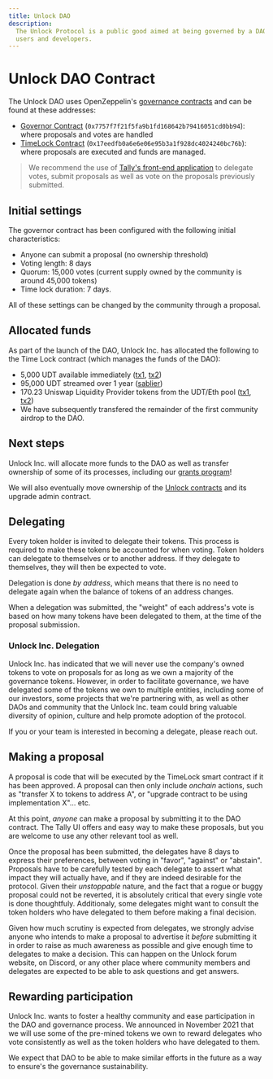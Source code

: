 ```yaml
---
title: Unlock DAO
description:
  The Unlock Protocol is a public good aimed at being governed by a DAO of its
  users and developers.
---
```


# Unlock DAO Contract

The Unlock DAO uses OpenZeppelin's [governance contracts](https://blog.openzeppelin.com/governor-smart-contract/) and can be found at these addresses:

- [Governor Contract](https://etherscan.io/address/0x7757f7f21f5fa9b1fd168642b79416051cd0bb94) \(`0x7757f7f21f5fa9b1fd168642b79416051cd0bb94`\): where proposals and votes are handled
- [TimeLock Contract](https://etherscan.io/address/0x17eedfb0a6e6e06e95b3a1f928dc4024240bc76b) \(`0x17eedfb0a6e6e06e95b3a1f928dc4024240bc76b`\): where proposals are executed and funds are managed.

> We recommend the use of [Tally's front-end application](https://www.withtally.com/governance/unlock) to delegate votes, submit proposals as well as vote on the proposals previously submitted.

## Initial settings

The governor contract has been configured with the following initial characteristics:

- Anyone can submit a proposal \(no ownership threshold\)
- Voting length: 8 days
- Quorum: 15,000 votes \(current supply owned by the community is around 45,000 tokens\)
- Time lock duration: 7 days.

All of these settings can be changed by the community through a proposal.

## Allocated funds

As part of the launch of the DAO, Unlock Inc. has allocated the following to the Time Lock contract \(which manages the funds of the DAO\):

- 5,000 UDT available immediately \([tx1](https://etherscan.io/tx/0x8d726c90d70817d8b865c13a38b85689f22fc9ab030db3a1742bdb5eefee3a92), [tx2](https://etherscan.io/tx/0x8d726c90d70817d8b865c13a38b85689f22fc9ab030db3a1742bdb5eefee3a92)\)
- 95,000 UDT streamed over 1 year \([sablier](https://app.sablier.finance/stream/100400)\)
- 170.23 Uniswap Liquidity Provider tokens from the UDT/Eth pool \([tx1](https://etherscan.io/tx/0x91d19da260fae927a2eb28fa6655838e1a32e226da6d82144753af2517042b9c), [tx2](https://etherscan.io/tx/0x91d19da260fae927a2eb28fa6655838e1a32e226da6d82144753af2517042b9c)\)
- We have subsequently transfered the remainder of the first community airdrop to the DAO.

## Next steps

Unlock Inc. will allocate more funds to the DAO as well as transfer ownership of some of its processes, including our [grants program](grants-bounties-and-matchings.md)!

We will also eventually move ownership of the [Unlock contracts](core-protocol/lock-api.md) and its upgrade admin contract.

## Delegating

Every token holder is invited to delegate their tokens. This process is required to make these tokens be accounted for when voting. Token holders can delegate to themselves or to another address. If they delegate to themselves, they will then be expected to vote.

Delegation is done _by address_, which means that there is no need to delegate again when the balance of tokens of an address changes.

When a delegation was submitted, the "weight" of each address's vote is based on how many tokens have been delegated to them, at the time of the proposal submission.

### Unlock Inc. Delegation

Unlock Inc. has indicated that we will never use the company's owned tokens to vote on proposals for as long as we own a majority of the governance tokens. However, in order to facilitate governance, we have delegated some of the tokens we own to multiple entities, including some of our investors, some projects that we're partnering with, as well as other DAOs and community that the Unlock Inc. team could bring valuable diversity of opinion, culture and help promote adoption of the protocol.

If you or your team is interested in becoming a delegate, please reach out.

## Making a proposal

A proposal is code that will be executed by the TimeLock smart contract if it has been approved. A proposal can then only include _onchain_ actions, such as "transfer X to tokens to address A", or "upgrade contract to be using implementation X"... etc.

At this point, _anyone_ can make a proposal by submitting it to the DAO contract. The Tally UI offers and easy way to make these proposals, but you are welcome to use any other relevant tool as well.

Once the proposal has been submitted, the delegates have 8 days to express their preferences, between voting in "favor", "against" or "abstain". Proposals have to be carefully tested by each delegate to assert what impact they will actually have, and if they are indeed desirable for the protocol. Given their _unstoppable_ nature, and the fact that a rogue or buggy proposal could not be reverted, it is absolutely critical that every single vote is done thoughtfuly. Additionaly, some delegates might want to consult the token holders who have delegated to them before making a final decision.

Given how much scrutiny is expected from delegates, we strongly advise anyone who intends to make a proposal to advertise it _before_ submitting it in order to raise as much awareness as possible and give enough time to delegates to make a decision. This can happen on the Unlock forum website, on Discord, or any other place where community members and delegates are expected to be able to ask questions and get answers.

## Rewarding participation

Unlock Inc. wants to foster a healthy community and ease participation in the DAO and governance process. We announced in November 2021 that we will use some of the pre-mined tokens we own to reward delegates who vote consistently as well as the token holders who have delegated to them.

We expect that DAO to be able to make similar efforts in the future as a way to ensure's the governance sustainability.

